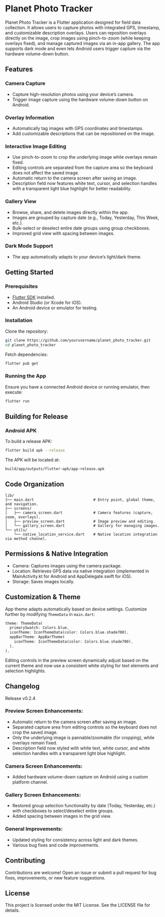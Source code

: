 # Planet Photo Tracker

Planet Photo Tracker is a Flutter application designed for field data collection. It allows users to capture photos with integrated GPS, timestamp, and customizable description overlays. Users can reposition overlays directly on the image, crop images using pinch-to-zoom (while keeping overlays fixed), and manage captured images via an in-app gallery. The app supports dark mode and even lets Android users trigger capture via the hardware volume-down button.

## Features

### Camera Capture
- Capture high-resolution photos using your device’s camera.
- Trigger image capture using the hardware volume-down button on Android.

### Overlay Information
- Automatically tag images with GPS coordinates and timestamps.
- Add customizable descriptions that can be repositioned on the image.

### Interactive Image Editing
- Use pinch-to-zoom to crop the underlying image while overlays remain fixed.
- Editing controls are separated from the capture area so the keyboard does not affect the saved image.
- Automatic return to the camera screen after saving an image.
- Description field now features white text, cursor, and selection handles with a transparent light blue highlight for better readability.

### Gallery View
- Browse, share, and delete images directly within the app.
- Images are grouped by capture date (e.g., Today, Yesterday, This Week, etc.).
- Bulk-select or deselect entire date groups using group checkboxes.
- Improved grid view with spacing between images.

### Dark Mode Support
- The app automatically adapts to your device’s light/dark theme.

## Getting Started

### Prerequisites
- [Flutter SDK](https://flutter.dev/docs/get-started/install) installed.
- Android Studio (or Xcode for iOS).
- An Android device or emulator for testing.

### Installation
Clone the repository:

```bash
git clone https://github.com/yourusername/planet_photo_tracker.git
cd planet_photo_tracker
```

Fetch dependencies:

```bash
flutter pub get
```

### Running the App
Ensure you have a connected Android device or running emulator, then execute:

```bash
flutter run
```

## Building for Release

### Android APK
To build a release APK:

```bash
flutter build apk --release
```
The APK will be located at:
```
build/app/outputs/flutter-apk/app-release.apk
```

## Code Organization

```
lib/
├── main.dart                           # Entry point, global theme, and navigation.
├── screens/
│   ├── camera_screen.dart              # Camera features (capture, zoom, overlays).
│   ├── preview_screen.dart             # Image preview and editing.
│   └── gallery_screen.dart             # Gallery for managing images.
└── utils/
    └── native_location_service.dart    # Native location integration via method channel.
```

## Permissions & Native Integration
- Camera: Captures images using the camera package.
- Location: Retrieves GPS data via native integration (implemented in MainActivity.kt for Android and AppDelegate.swift for iOS).
- Storage: Saves images locally.



## Customization & Theme
App theme adapts automatically based on device settings. Customize further by modifying `ThemeData` in `main.dart`:

```dart
theme: ThemeData(
  primarySwatch: Colors.blue,
  iconTheme: IconThemeData(color: Colors.blue.shade700),
  appBarTheme: AppBarTheme(
    iconTheme: IconThemeData(color: Colors.blue.shade700),
  ),
),
```

Editing controls in the preview screen dynamically adjust based on the current theme and now use a consistent white styling for text elements and selection highlights.


## Changelog
Release v0.2.4

### Preview Screen Enhancements:
- Automatic return to the camera screen after saving an image.
- Separated capture area from editing controls so the keyboard does not crop the saved image.
- Only the underlying image is pannable/zoomable (for cropping), while overlays remain fixed.
- Description field now styled with white text, white cursor, and white selection handles with a transparent light blue highlight.

### Camera Screen Enhancements:
- Added hardware volume-down capture on Android using a custom platform channel.

### Gallery Screen Enhancements:
- Restored group selection functionality by date (Today, Yesterday, etc.) with checkboxes to select/deselect entire groups.
- Added spacing between images in the grid view.

### General Improvements:
- Updated styling for consistency across light and dark themes.
- Various bug fixes and code improvements.


## Contributing
Contributions are welcome! Open an issue or submit a pull request for bug fixes, improvements, or new feature suggestions.


## License
This project is licensed under the MIT License. See the LICENSE file for details.

